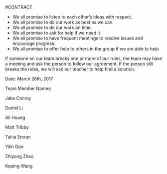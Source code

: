 #CONTRACT

* We all promise to listen to each other’s ideas with respect.
* We all promise to do our work as best as we can.
* We all promise to do our work on time.
* We all promise to ask for help if we need it.
* We all promise to have frequent meetings to resolve issues and encourage progress.
* We all promise to offer help to others in the group if we are able to help


If someone on our team breaks one or more of our rules, the team may have a meeting and ask the person to follow our agreement. If the person still breaks the rules, we will ask our teacher to help find a solution.


Date: March 26th, 2017

Team Member Names:

Jake Conroy

Daniel Li

Ali Huang

Matt Tribby

Tahia Emran

Yilin Gao

Zhiyong Zhao

Keping Wang